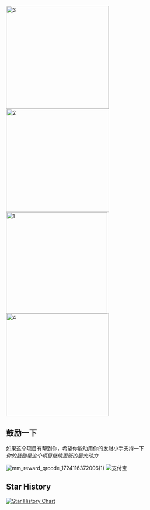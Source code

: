 <img width="281" alt="3" src="https://github.com/user-attachments/assets/2e417a3f-e96f-4070-aac9-ee1d91660286">
<img width="282" alt="2" src="https://github.com/user-attachments/assets/bd838ad4-f82e-49a3-8fd1-af60f65c0846">
<img width="277" alt="1" src="https://github.com/user-attachments/assets/530ce936-fc8b-4bed-abd6-a1b858fb2a15">
<img width="281" alt="4" src="https://github.com/user-attachments/assets/57217c56-5293-4656-8f51-7dcae80d5882">

## 鼓励一下

如果这个项目有帮到你，希望你能动用你的发财小手支持一下  
_你的鼓励是这个项目继续更新的最大动力_  

![mm_reward_qrcode_1724116372006(1)](https://github.com/user-attachments/assets/ae10606c-2a42-4486-8e6d-7b7d056ca8f4)
![支付宝](https://github.com/user-attachments/assets/3c686079-ddee-498b-9188-2639d0b7bbac)


## Star History

[![Star History Chart](https://api.star-history.com/svg?repos=zongru666/matlab-training&type=Timeline)](https://star-history.com/#zongru666/matlab-training&Timeline)
